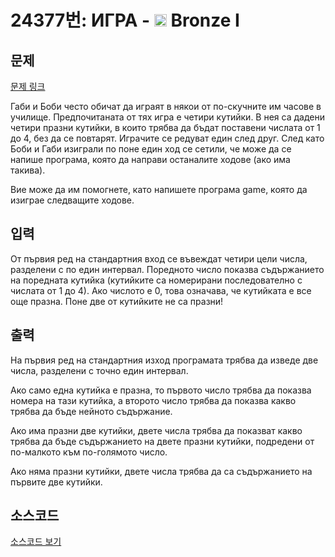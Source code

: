 # 24377번: ИГРА - <img src="https://static.solved.ac/tier_small/5.svg" style="height:20px" /> Bronze I

<!-- performance -->

<!-- 문제 제출 후 깃허브에 푸시를 했을 때 제출한 코드의 성능이 입력될 공간입니다.-->

<!-- end -->

## 문제

[문제 링크](https://boj.kr/24377)


<p>Габи и Боби често обичат да играят в някои от по-скучните им часове в училище. Предпочитаната от тях игра е четири кутийки. В нея са дадени четири празни кутийки, в които трябва да бъдат поставени числата от 1 до 4, без да се повтарят. Играчите се редуват един след друг. След като Боби и Габи изиграли по поне един ход се сетили, че може да се напише програма, която да направи останалите ходове (ако има такива).</p>

<p>Вие може да им помогнете, като напишете програма game, която да изиграе следващите ходове.</p>



## 입력


<p>От първия ред на стандартния вход се въвеждат четири цели числа, разделени с по един интервал. Поредното число показва съдържанието на поредната кутийка (кутийките са номерирани последователно с числата от 1 до 4). Ако числото е 0, това означава, че кутийката е все още празна. Поне две от кутийките не са празни!</p>



## 출력


<p>На първия ред на стандартния изход програмата трябва да изведе две числа, разделени с точно един интервал.</p>

<p>Ако само една кутийка е празна, то първото число трябва да показва номера на тази кутийка, а второто число трябва да показва какво трябва да бъде нейното съдържание.</p>

<p>Ако има празни две кутийки, двете числа трябва да показват какво трябва да бъде съдържанието на двете празни кутийки, подредени от по-малкото към по-голямото число.</p>

<p>Ако няма празни кутийки, двете числа трябва да са съдържанието на първите две кутийки.</p>



## 소스코드

[소스코드 보기](ИГРА.cpp)